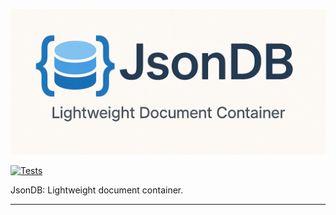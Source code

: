 ![JsonDB](/art/jsondb.png)

[![Tests](https://github.com/CodeWithSushil/json-db/actions/workflows/tests.yml/badge.svg)](https://github.com/CodeWithSushil/json-db/actions/workflows/tests.yml)

JsonDB: Lightweight document container.

___

